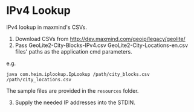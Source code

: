 # IPv4 Lookup

IPv4 lookup in maxmind's CSVs.
1. Download CSVs from 
http://dev.maxmind.com/geoip/legacy/geolite/
2. Pass 
GeoLite2-City-Blocks-IPv4.csv
GeoLite2-City-Locations-en.csv
files' paths as the application cmd parameters.

e.g.

`java com.heim.iplookup.IpLookup /path/city_blocks.csv /path/city_locations.csv`

The sample files are provided in the `resources` folder.

3. Supply the needed IP addresses
into the STDIN. 

